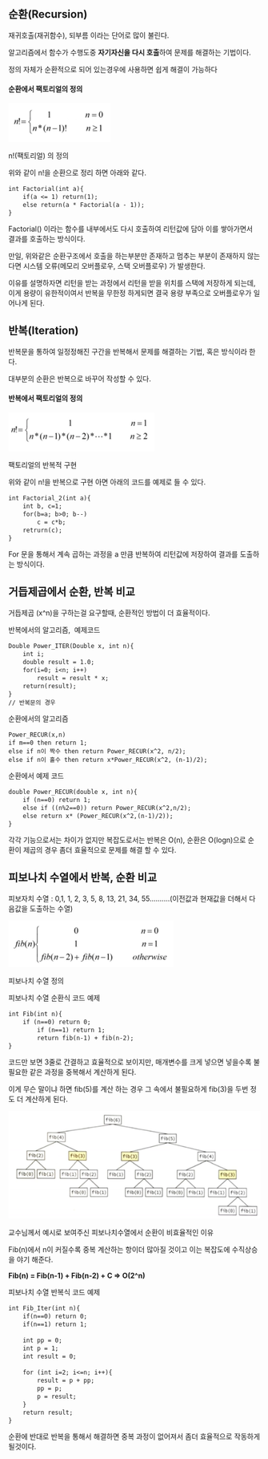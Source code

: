 ## 순환(Recursion)

재귀호출(재귀함수), 되부름 이라는 단어로 많이 불린다.

알고리즘에서 함수가 수행도중 **자기자신을 다시 호출**하여 문제를 해결하는 기법이다.

정의 자체가 순환적으로 되어 있는경우에 사용하면 쉽게 해결이 가능하다

#### 순환에서 팩토리얼의 정의

![](media/img-8.png)

n!(팩토리얼) 의 정의

위와 같이 n!을 순환으로 정리 하면 아래와 같다.

```
int Factorial(int a){
	if(a <= 1) return(1);
    else return(a * Factorial(a - 1));
}
```

Factorial() 이라는 함수를 내부에서도 다시 호출하여 리턴값에 담아 이를 쌓아가면서 결과를 호출하는 방식이다.

만일, 위와같은 순환구조에서 호출을 하는부분만 존재하고 멈추는 부분이 존재하지 않는다면 시스템 오류(메모리 오버플로우, 스택 오버플로우) 가 발생한다.

이유를 설명하자면 리턴을 받는 과정에서 리턴을 받을 위치를 스택에 저장하게 되는데, 이게 용량이 유한적이여서 반복을 무한정 하게되면 결국 용량 부족으로 오버플로우가 일어나게 된다.

## 반복(Iteration)

반복문을 통하여 일정정해진 구간을 반복해서 문제를 해결하는 기법, 혹은 방식이라 한다.

대부분의 순환은 반복으로 바꾸어 작성할 수 있다.

#### 반복에서 팩토리얼의 정의

![](media/img-9.png)

팩토리얼의 반복적 구현

위와 같이 n!을 반복으로 구현 아면 아래의 코드를 예제로 들 수 있다.

```
int Factorial_2(int a){
	int b, c=1;
    for(b=a; b>0; b--)
    	c = c*b;
    retrurn(c);   
}
```

For 문을 통해서 계속 곱하는 과정을 a 만큼 반복하여 리턴값에 저장하여 결과를 도출하는 방식이다. 

## 거듭제곱에서 순환, 반복 비교

거듭제곱 (x^n)을 구하는걸 요구할때, 순환적인 방법이 더 효율적이다.

반복에서의 알고리즘,  예제코드

```
Double Power_ITER(Double x, int n){
	int i;
    double result = 1.0;
	for(i=0; i<n; i++)
    	result = result * x;
    return(result);    
}
// 반복문의 경우
```

순환에서의 알고리즘

```
Power_RECUR(x,n)
if m==0 then return 1;
else if n이 짝수 then return Power_RECUR(x^2, n/2);
else if n이 홀수 then return x*Power_RECUR(x^2, (n-1)/2);
```

순환에서 예제 코드

```
double Power_RECUR(double x, int n){
	if (n==0) return 1;
    else if ((n%2==0)) return Power_RECUR(x^2,n/2);
    else return x* (Power_RECUR(x^2,(n-1)/2));
}
```

각각 기능으로서는 차이가 없지만 복잡도로서는 반복은 O(n), 순환은 O(logn)으로 순환이 제곱의 경우 좀더 효율적으로 문제를 해결 할 수 있다.

## 피보나치 수열에서 반복, 순환 비교

피보자치 수열 : 0,1, 1, 2, 3, 5, 8, 13, 21, 34, 55..........(이전값과 현재값을 더해서 다음값을 도출하는 수열) 

![](media/img-6.png)

피보나치 수열 정의

피보나치 수열 순환식 코드 예제

```
int Fib(int n){
	if (n==0) return 0;
    	if (n==1) return 1;
    	return fib(n-1) + fib(n-2);
}
```

코드만 보면 3줄로 간결하고 효율적으로 보이지만, 매개변수를 크게 넣으면 넣을수록 불필요한 같은 과정을 중복해서 계산하게 된다.

이게 무슨 말이냐 하면 fib(5)를 계산 하는 경우 그 속에서 불필요하게 fib(3)을 두번 정도 더 계산하게 된다.

![](media/img-7.png)

교수님께서 예시로 보여주신 피보나치수열에서 순환이 비효율적인 이유

Fib(n)에서 n이 커질수록 중복 계산하는 항이더 많아질 것이고 이는 복잡도에 수직상승을 야기 해준다.

**Fib(n) = Fib(n-1) + Fib(n-2) + C => O(2^n)**

피보나치 수열 반복식 코드 예제

```
int Fib_Iter(int n){
	if(n==0) return 0;
    if(n==1) return 1;
    
    int pp = 0;
    int p = 1;
    int result = 0;
    
    for (int i=2; i<=n; i++){
    	result = p + pp;
        pp = p;
        p = result;    
    }
    return result;
}
```

순환에 반대로 반복을 통해서 해결하면 중복 과정이 없어져서 좀더 효율적으로 작동하게 될것이다.